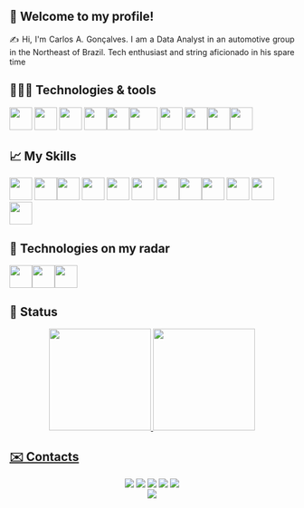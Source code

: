 ## 👋 Welcome to my profile!

<p align="justify">✍️ Hi, I'm Carlos A. Gonçalves. I am a Data Analyst in an automotive group in the Northeast of Brazil. Tech enthusiast and string aficionado in his spare time </p>

## 👨🏻‍💻 Technologies & tools
<img src="https://tools.avans.nl/tools/image/Ispt2s40ff.jpg" width="40" height="40"/>
<img src="https://miro.medium.com/v2/resize:fit:640/format:webp/1*KTDZHTVaVbvbyhIf2PmBAw.png" width="40" height="40"/>
<img src="https://cdn.jsdelivr.net/gh/devicons/devicon/icons/windows8/windows8-original.svg" width="40" height="40"/>
<img src="https://cdn.jsdelivr.net/gh/devicons/devicon/icons/git/git-plain.svg" width="40"
height="40"/><img src="https://agailcombr.files.wordpress.com/2020/12/pdi.png" width="40"
height="40"/><img src="https://upload.wikimedia.org/wikipedia/commons/5/50/Oracle_logo.svg" width="50"
height="40"/> <img src="https://cdn.jsdelivr.net/gh/devicons/devicon/icons/github/github-original.svg" width="40" height="40"/> <img src="https://cdn.jsdelivr.net/gh/devicons/devicon/icons/gitlab/gitlab-original.svg" width="40" height="40"/><img src="https://cdn.jsdelivr.net/gh/devicons/devicon/icons/linux/linux-original.svg" width="40" height="40"/><img src="https://cdn.jsdelivr.net/gh/devicons/devicon/icons/figma/figma-original.svg" width="40" height="40"/>


 

## 📈 My Skills
<img src="https://cdn.jsdelivr.net/gh/devicons/devicon/icons/html5/html5-plain.svg" width="40" height="40"/>
<img src="https://cdn.jsdelivr.net/gh/devicons/devicon/icons/css3/css3-plain.svg" width="40" height="40"/><img src="https://cdn.jsdelivr.net/gh/devicons/devicon/icons/javascript/javascript-plain.svg" width="40" height="40"/>
<img src="https://tools.avans.nl/tools/image/Ispt2s40ff.jpg" width="40" height="40"/>
<img src="https://miro.medium.com/v2/resize:fit:640/format:webp/1*KTDZHTVaVbvbyhIf2PmBAw.png" width="40" height="40"/>
<img src="https://agailcombr.files.wordpress.com/2020/12/pdi.png" width="40"
height="40"/>
<img src="https://cdn.jsdelivr.net/gh/devicons/devicon/icons/c/c-original.svg" width="40" height="40" /><img src="https://cdn.jsdelivr.net/gh/devicons/devicon/icons/bootstrap/bootstrap-original.svg" width="40" heigth="40"/><img src="https://cdn.jsdelivr.net/gh/devicons/devicon/icons/nodejs/nodejs-plain.svg" width="40" height="40"/> <img src="https://cdn.jsdelivr.net/gh/devicons/devicon/icons/typescript/typescript-original.svg" width="40" height="40"/>
<img src="https://cdn.jsdelivr.net/gh/devicons/devicon/icons/java/java-original.svg" width="40" height="40"/>
<img src="https://cdn.jsdelivr.net/gh/devicons/devicon/icons/mysql/mysql-original.svg" width="40" height="40" />

## 🔭 Technologies on my radar
<img src="https://cdn.jsdelivr.net/gh/devicons/devicon/icons/python/python-original.svg" width="40" height="40"/><img src="https://cdn.jsdelivr.net/gh/devicons/devicon/icons/mongodb/mongodb-plain.svg" width="40" height="40"/><img src="https://cdn.jsdelivr.net/gh/devicons/devicon/icons/anaconda/anaconda-original.svg" width="40" height="40"/>
          


## 🚀 Status
<div align="center">
<a href="https://github.com/calexmatrix">
<img height="180em" src="https://github-readme-stats.vercel.app/api/top-langs/?username=calexmatrix&layout=compact&langs_count=7&theme=nord"/>
<img height="180em" src="https://github-readme-stats.vercel.app/api?username=calexmatrix&show_icons=true&theme=nord&include_all_commits=true&count_private=true"/>
</div>

## ✉️ Contacts
<div align="center">
<a href = "mailto:calexmatrix@gmail.com"><img src="https://img.shields.io/badge/Gmail-D14836?style=for-the-badge&logo=gmail&logoColor=white" target="_blank"></a>
<a href="https://www.linkedin.com/in/calexmatrix/" target="_blank"><img src="https://img.shields.io/badge/-LinkedIn-%230077B5?style=for-the-badge&logo=linkedin&logoColor=white"></a>   
<a href="https://wa.me/5555981056768" target="_blank"><img src="https://img.shields.io/badge/WhatsApp-25D366?style=for-the-badge&logo=whatsapp&logoColor=white"></a>
<a href="https://t.me/calexmatrix" target="_blank"><img src="https://img.shields.io/badge/Telegram-2CA5E0?style=for-the-badge&logo=telegram&logoColor=white"></a>
<a href="https://www.instagram.com/calexmatrix/" target="_blank"><img src="https://img.shields.io/badge/-Instagram-%23E4405F?style=for-the-badge&logo=instagram&logoColor=white"></a>
</div>

<div align="center"><img src="https://www.alura.com.br/artigos/assets/como-criar-um-readme-para-seu-perfil-github/imagem15.gif"/></div>
